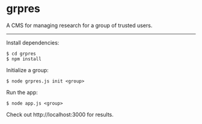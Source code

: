 grpres
======

A CMS for managing research for a group of trusted users.

------

Install dependencies:

    $ cd grpres
    $ npm install

Initialize a group:

    $ node grpres.js init <group>

Run the app:

    $ node app.js <group>

Check out http://localhost:3000 for results.


